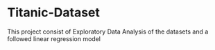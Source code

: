 # Titanic-Dataset
This project consist of Exploratory Data Analysis of the datasets and a followed linear regression model 
